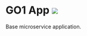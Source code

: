 GO1 App ![](https://travis-ci.org/go1com/app.svg?branch=master)
====

Base microservice application.
